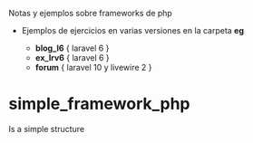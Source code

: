 Notas y ejemplos sobre frameworks de php

- Ejemplos de ejercicios en varias versiones en la carpeta __eg__

    - __blog_l6__ { laravel 6 }
    - __ex_lrv6__ { laravel 6 }
    - __forum__ { laravel 10 y livewire 2 } 


# simple_framework_php

Is a simple structure


